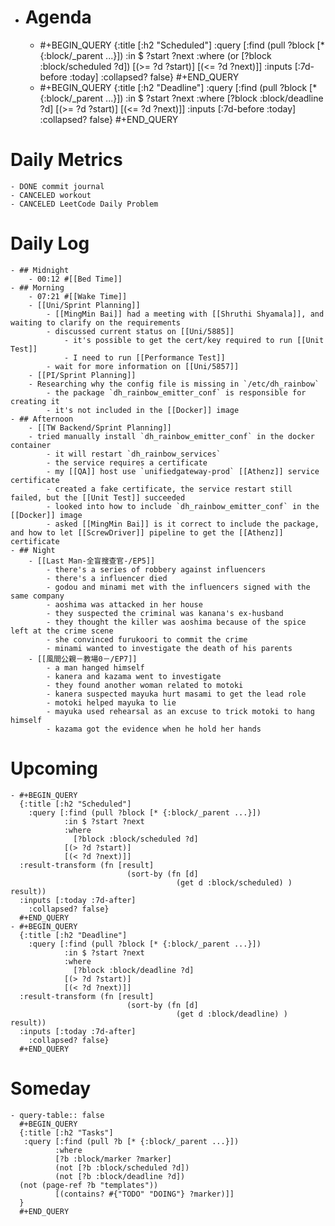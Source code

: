 - # Agenda
	- #+BEGIN_QUERY
	  {:title [:h2 "Scheduled"]
	    :query [:find (pull ?block [* {:block/_parent ...}])
	            :in $ ?start ?next
	            :where
	            (or
	              [?block :block/scheduled ?d])
	            [(>= ?d ?start)]
	            [(<= ?d ?next)]]
	  :inputs [:7d-before :today]
	    :collapsed? false}
	  #+END_QUERY
	- #+BEGIN_QUERY
	  {:title [:h2 "Deadline"]
	    :query [:find (pull ?block [* {:block/_parent ...}])
	            :in $ ?start ?next
	            :where
	              [?block :block/deadline ?d]
	            [(>= ?d ?start)]
	            [(<= ?d ?next)]]
	    :inputs [:7d-before :today]
	    :collapsed? false}
	  #+END_QUERY
# Daily Metrics
	- DONE commit journal
	- CANCELED workout
	- CANCELED LeetCode Daily Problem
# Daily Log
	- ## Midnight
		- 00:12 #[[Bed Time]]
	- ## Morning
		- 07:21 #[[Wake Time]]
		- [[Uni/Sprint Planning]]
			- [[MingMin Bai]] had a meeting with [[Shruthi Shyamala]], and waiting to clarify on the requirements
			- discussed current status on [[Uni/5885]]
				- it's possible to get the cert/key required to run [[Unit Test]]
				- I need to run [[Performance Test]]
			- wait for more information on [[Uni/5857]]
		- [[PI/Sprint Planning]]
		- Researching why the config file is missing in `/etc/dh_rainbow`
			- the package `dh_rainbow_emitter_conf` is responsible for creating it
			- it's not included in the [[Docker]] image
	- ## Afternoon
		- [[TW Backend/Sprint Planning]]
		- tried manually install `dh_rainbow_emitter_conf` in the docker container
			- it will restart `dh_rainbow_services`
			- the service requires a certificate
			- my [[QA]] host use `unifiedgateway-prod` [[Athenz]] service certificate
			- created a fake certificate, the service restart still failed, but the [[Unit Test]] succeeded
			- looked into how to include `dh_rainbow_emitter_conf` in the [[Docker]] image
			- asked [[MingMin Bai]] is it correct to include the package, and how to let [[ScrewDriver]] pipeline to get the [[Athenz]] certificate
	- ## Night
		- [[Last Man-全盲搜查官-/EP5]]
			- there's a series of robbery against influencers
			- there's a influencer died
			- godou and minami met with the influencers signed with the same company
			- aoshima was attacked in her house
			- they suspected the criminal was kanana's ex-husband
			- they thought the killer was aoshima because of the spice left at the crime scene
			- she convinced furukoori to commit the crime
			- minami wanted to investigate the death of his parents
		- [[風間公親－教場0－/EP7]]
			- a man hanged himself
			- kanera and kazama went to investigate
			- they found another woman related to motoki
			- kanera suspected mayuka hurt masami to get the lead role
			- motoki helped mayuka to lie
			- mayuka used rehearsal as an excuse to trick motoki to hang himself
			- kazama got the evidence when he hold her hands
# Upcoming
	- #+BEGIN_QUERY
	  {:title [:h2 "Scheduled"]
	    :query [:find (pull ?block [* {:block/_parent ...}])
	            :in $ ?start ?next
	            :where
	              [?block :block/scheduled ?d]
	            [(> ?d ?start)]
	            [(< ?d ?next)]]
	  :result-transform (fn [result]
	                          (sort-by (fn [d]
	                                     (get d :block/scheduled) ) result))    
	  :inputs [:today :7d-after]
	    :collapsed? false}
	  #+END_QUERY
	- #+BEGIN_QUERY
	  {:title [:h2 "Deadline"]
	    :query [:find (pull ?block [* {:block/_parent ...}])
	            :in $ ?start ?next
	            :where
	              [?block :block/deadline ?d]
	            [(> ?d ?start)]
	            [(< ?d ?next)]]
	  :result-transform (fn [result]
	                          (sort-by (fn [d]
	                                     (get d :block/deadline) ) result))    
	  :inputs [:today :7d-after]
	    :collapsed? false}
	  #+END_QUERY
# Someday
	- query-table:: false
	  #+BEGIN_QUERY
	  {:title [:h2 "Tasks"]
	   :query [:find (pull ?b [* {:block/_parent ...}])
	          :where
	          [?b :block/marker ?marker]
	          (not [?b :block/scheduled ?d])
	          (not [?b :block/deadline ?d])
	  (not (page-ref ?b "templates"))
	          [(contains? #{"TODO" "DOING"} ?marker)]]
	  }
	  #+END_QUERY